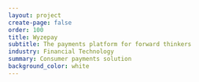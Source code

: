 ```yaml
---
layout: project
create-page: false
order: 100
title: Wyzepay
subtitle: The payments platform for forward thinkers
industry: Financial Technology
summary: Consumer payments solution
background_color: white
---
```

